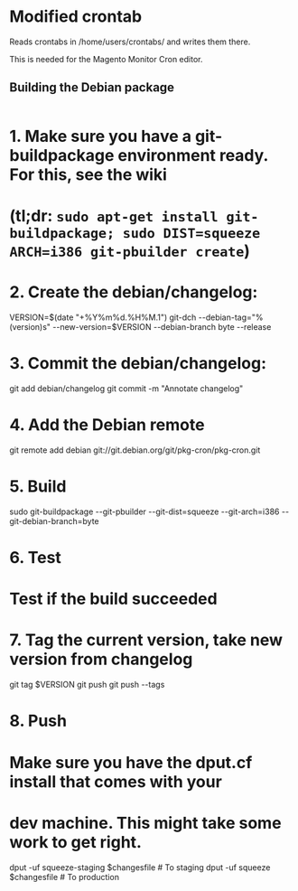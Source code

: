 # Modified crontab

Reads crontabs in /home/users/crontabs/ and writes them there.

This is needed for the Magento Monitor Cron editor.


## Building the Debian package

```
```
# 1. Make sure you have a git-buildpackage environment ready. For this, see the wiki
#    (tl;dr: `sudo apt-get install git-buildpackage; sudo DIST=squeeze ARCH=i386 git-pbuilder create`)
# 2. Create the debian/changelog:
VERSION=$(date "+%Y%m%d.%H%M.1")
git-dch --debian-tag="%(version)s" --new-version=$VERSION --debian-branch byte --release

# 3. Commit the debian/changelog:
git add debian/changelog
git commit -m "Annotate changelog"

# 4. Add the Debian remote
git remote add debian git://git.debian.org/git/pkg-cron/pkg-cron.git

# 5. Build
sudo git-buildpackage --git-pbuilder --git-dist=squeeze --git-arch=i386 --git-debian-branch=byte

# 6. Test
# Test if the build succeeded

# 7. Tag the current version, take new version from changelog
git tag $VERSION
git push
git push --tags

# 8. Push
# Make sure you have the dput.cf install that comes with your 
# dev machine. This might take some work to get right.
dput -uf squeeze-staging $changesfile  # To staging
dput -uf squeeze $changesfile  # To production
```
